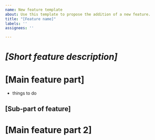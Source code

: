```yaml
---
name: New feature template
about: Use this template to propose the addition of a new feature.
title: "[Feature name]"
labels: ''
assignees: ''

---
```


<h1><i>[Short feature description]</i></h1>
<h1>[Main feature part]</h1>
<ul>
   <li>things to do</li>
</ul>
<h2>[Sub-part of feature]</h2>
<h1>[Main feature part 2]</h1>
